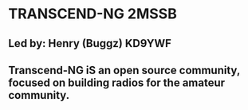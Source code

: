 # TRANSCEND-NG 2MSSB
## Led by: Henry (Buggz) KD9YWF

## Transcend-NG iS an open source community, focused on building radios for the amateur community.
